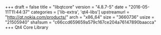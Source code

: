 +++
draft = false
title = "libqtcore"
version = "4.8.7-5"
date = "2016-05-11T11:44:37"
categories = ['lib-extra', 'qt4-libs']
upstreamurl = "http://qt.nokia.com/products/"
arch = "x86_64"
size = "3660736"
usize = "21505940"
sha1sum = "c66ccd659659a579c167ce204a76147890baacca"
+++
Qt4 Core Library